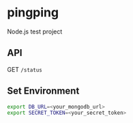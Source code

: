 # pingping
Node.js test project

## API

GET `/status`

## Set Environment

```bash
export DB_URL=<your_mongodb_url>
export SECRET_TOKEN=<your_secret_token>
```